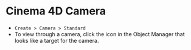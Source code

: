 # Cinema 4D Camera

- `Create > Camera > Standard`
- To view through a camera, click the icon in the Object Manager that looks like a target for the camera.
